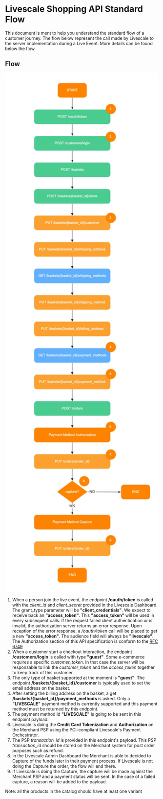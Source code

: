 # Livescale Shopping API Standard Flow

This document is ment to help you understand the standard flow of a customer journey. The flow below represent the call made by Livescale to the server implementation during a Live Event. More details can be found below the flow. 

## Flow
<p align="left">
 <img src="images/Livescale-Shopping-API-Standard-Flow.jpg" width="500" >
</p>



1. When a person join the live event, the endpoint **/oauth/token** is called with the *client_id* and *client_secret* provided in the Livescale Dashboard. The grant_type parameter will be **"client_credentials"**. We expect to receive back an **"access_token"**. This **"access_token"** will be used in every subsequent calls. If the request failed client authentication or is invalid, the authorization server returns an error response. Upon reception of the error response, a */oauth/token* call will be placed to get a new **"access_token"**. The audience field will always be **"livescale"**. The Authorization section of this API specification is conform to the [RFC 6749](https://tools.ietf.org/html/rfc6749)
2. When a customer start a checkout interaction, the endpoint **/customers/login** is called with type **"guest"**. Some e-commerce requires a specific *customer_token*. In that case the server will be responsable to link the *customer_token* and the *access_token* together to keep track of this customer.
3. The only type of basket supported at the moment is **"guest"**. The endpoint **/baskets/{basket_id}/customer** is typically used to set the email address on the basket.
4. After setting the billing address on the basket, a get **/baskets/{basket_id}/payment_methods** is asked. Only a **"LIVESCALE"** payment method is currently supported and this payment method must be returned by this endpoint.
5. The payment method id **"LIVESCALE"** is going to be sent in this endpoint payload.
6. Livescale is doing the **Credit Card Tokenization** and **Authorization** on the Merchant PSP using the PCI-compliant Livescale's Payment Orchestrator.
7. The PSP *transaction_id* is provided in this endpoint's payload. This PSP *transaction_id* should be stored on the Merchant system for post order purposes such as refund.
8. In the Livescale Admin Dashboard the Merchant is able to decided to Capture of the funds later in their payment process. If Livescale is not doing the Capture the order, the flow will end there.
9. If Livescale is doing the Capture, the capture will be made against the Merchant PSP and a payment status will be sent. In the case of a failed capture, a reason will be added to the payload.

Note: all the products in the catalog should have at least one variant
